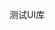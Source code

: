 <!--
 * @Descripttion: 
 * @Author: BZR
 * @Date: 2022-08-15 09:39:52
 * @LastEditTime: 2022-08-15 09:41:09
-->
<p>
    测试UI库
</p>
